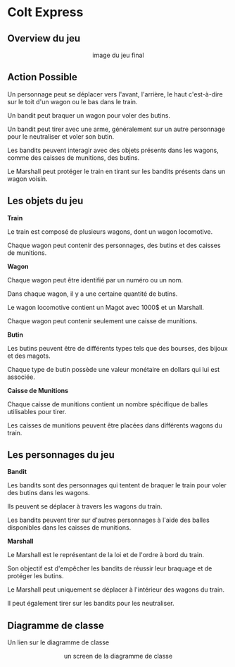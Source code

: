 # Colt Express



## Overview du jeu
<p align="center">image du jeu final </p>


## Action Possible

Un personnage peut se déplacer vers l'avant, l'arrière, le haut c'est-à-dire sur le toit d'un wagon ou le bas dans le train.

Un bandit peut braquer un wagon pour voler des butins.

Un bandit peut tirer avec une arme, généralement sur un autre personnage pour le neutraliser et voler son butin.

Les bandits peuvent interagir avec des objets présents dans les wagons, comme des caisses de munitions, des butins.

Le Marshall peut protéger le train en tirant sur les bandits présents dans un wagon voisin.


## Les objets du jeu
__Train__

Le train est composé de plusieurs wagons, dont un wagon locomotive.

Chaque wagon peut contenir des personnages, des butins et  des caisses de munitions.

__Wagon__

Chaque wagon peut être identifié par un numéro ou un nom.

Dans chaque wagon, il y a une certaine quantité de butins.

Le wagon locomotive contient un Magot avec 1000$ et un Marshall.

Chaque wagon peut contenir seulement une caisse de munitions.

__Butin__ 

Les butins peuvent être de différents types tels que des bourses, des bijoux et des magots.

Chaque type de butin possède une valeur monétaire en dollars qui lui est associée.

__Caisse de Munitions__

Chaque caisse de munitions contient un nombre spécifique de balles utilisables pour tirer.

Les caisses de munitions peuvent être placées dans différents wagons du train.

## Les personnages du jeu
__Bandit__

Les bandits sont des personnages qui tentent de braquer le train pour voler des butins dans les wagons.

Ils peuvent se déplacer à travers les wagons du train.

Les bandits peuvent tirer sur d'autres personnages à l'aide des balles disponibles dans les caisses de munitions.

__Marshall__

Le Marshall est le représentant de la loi et de l'ordre à bord du train.

Son objectif est d'empêcher les bandits de réussir leur braquage et de protéger les butins.

Le Marshall peut uniquement se déplacer à l'intérieur des wagons du train.

Il peut également tirer sur les bandits pour les neutraliser.

## Diagramme de classe

Un lien sur le diagramme de classe 

<p align="center">un screen de la diagramme de classe </p>
